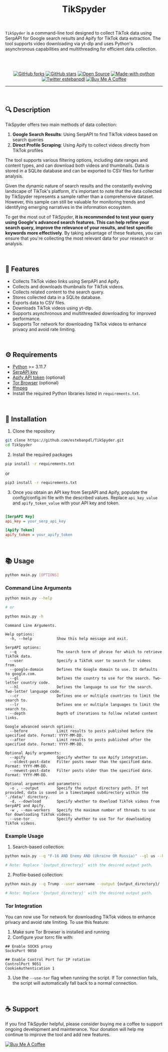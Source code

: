 <div align="center">

# **TikSpyder**

</div>

<br />

`TikSpyder` is a command-line tool designed to collect TikTok data using SerpAPI for Google search results and Apify for TikTok data extraction. The tool supports video downloading via yt-dlp and uses Python's asynchronous capabilities and multithreading for efficient data collection.

<br />
<br />

<div align="center">

[![GitHub forks](https://img.shields.io/github/forks/estebanpdl/tik-spyder.svg?style=social&label=Fork&maxAge=2592000)](https://GitHub.com/estebanpdl/tik-spyder/network/)
[![GitHub stars](https://img.shields.io/github/stars/estebanpdl/tik-spyder?style=social)](https://github.com/estebanpdl/tik-spyder/stargazers)
[![Open Source](https://badges.frapsoft.com/os/v1/open-source.svg?v=103)](https://x.com/estebanpdl)
[![Made-with-python](https://img.shields.io/badge/Made%20with-Python-1f425f.svg)](https://www.python.org/)
[![Twitter estebanpdl](https://badgen.net/badge/icon/twitter?icon=twitter&label)](https://x.com/estebanpdl)
[![Buy Me A Coffee](https://img.shields.io/badge/buy%20me%20a%20coffee-donate-yellow.svg)](https://buymeacoffee.com/estebanpdl)

</div>

<hr />
<br />

## 🔍 **Description**

TikSpyder offers two main methods of data collection:
1. **Google Search Results**: Using SerpAPI to find TikTok videos based on search queries
2. **Direct Profile Scraping**: Using Apify to collect videos directly from TikTok profiles

The tool supports various filtering options, including date ranges and content types, and can download both videos and thumbnails. Data is stored in a SQLite database and can be exported to CSV files for further analysis.

Given the dynamic nature of search results and the constantly evolving landscape of TikTok's platform, it's important to note that the data collected by TikSpyder represents a sample rather than a comprehensive dataset. However, this sample can still be valuable for monitoring trends and identifying emerging narratives in the information ecosystem.

To get the most out of TikSpyder, **it is recommended to test your query using Google's advanced search features. This can help refine your search query, improve the relevance of your results, and test specific keywords more effectively**. By taking advantage of these features, you can ensure that you're collecting the most relevant data for your research or analysis.

<br />

## 🚀 **Features**

- Collects TikTok video links using SerpAPI and Apify.
- Collects and downloads thumbnails for TikTok videos.
- Collects related content to the search query.
- Stores collected data in a SQLite database.
- Exports data to CSV files.
- Downloads TikTok videos using yt-dlp.
- Supports asynchronous and multithreaded downloading for improved performance.
- Supports Tor network for downloading TikTok videos to enhance privacy and avoid rate limiting.

<br />

## ⚙️ **Requirements**

- [Python](https://www.python.org/) >= 3.11.7
- [SerpAPI key](https://serpapi.com/)
- [Apify API token](https://apify.com/) (optional)
- [Tor Browser](https://www.torproject.org/) (optional)
- [ffmpeg](https://ffmpeg.org/)
- Install the required Python libraries listed in `requirements.txt`.

<br />

## 🔧 **Installation**

1. Clone the repository

```sh
git clone https://github.com/estebanpdl/TikSpyder.git
cd TikSpyder
```

2. Install the required packages

```sh
pip install -r requirements.txt
```

or

```sh
pip3 install -r requirements.txt
```

3. Once you obtain an API key from SerpAPI and Apify, populate the config/config.ini file with the described values. Replace `api_key_value` and `apify_token_value` with your API key and token.

```ini

[SerpAPI Key]
api_key = your_serp_api_key

[Apify Token]
apify_token = your_apify_token
```

<br />

## 📚 **Usage**

```sh
python main.py [OPTIONS]
```

### **Command Line Arguments**

```sh
python main.py --help

# or

python main.py -h
```

```
Command Line Arguments.

Help options:
  -h, --help           Show this help message and exit.

SerpAPI options:
  --q                  The search term of phrase for which to retrieve TikTok data.
  --user               Specify a TikTok user to search for videos from.
  --google-domain      Defines the Google domain to use. It defaults to google.com.
  --gl                 Defines the country to use for the search. Two-letter country code.
  --hl                 Defines the language to use for the search. Two-letter language code.
  --cr                 Defines one or multiple countries to limit the search to.
  --lr                 Defines one or multiple languages to limit the search to.
  --depth              Depth of iterations to follow related content links.

Google advanced search options:
  --before             Limit results to posts published before the specified date. Format: YYYY-MM-DD.
  --after              Limit results to posts published after the specified date. Format: YYYY-MM-DD.

Optional Apify arguments:
  --apify              Specify whether to use Apify integration.
  --oldest-post-date   Filter posts newer than the specified date. Format: YYYY-MM-DD.
  --newest-post-date   Filter posts older than the specified date. Format: YYYY-MM-DD.

Optional arguments and parameters:
  -o , --output        Specify the output directory path. If not provided, data is saved in a timestamped subdirectory within the './data/' directory.
  -d, --download       Specify whether to download TikTok videos from SerpAPI and Apify.
  -w , --max-workers   Specify the maximum number of threads to use for downloading TikTok videos.
  --use-tor            Specify whether to use Tor for downloading TikTok videos.
```

### **Example Usage**

1. Search-based collection:

```sh
python main.py --q "F-16 AND Enemy AND (Ukraine OR Russia)" --gl us --hl en --after 2024-02-01 --before 2024-05-31 --output {output_directory}/ --download

# Note: Replace '{output_directory}' with the desired output path.
```

2. Profile-based collection:

```sh
python main.py --q Trump --user username --output {output_directory}/ --download --apify --oldest-post-date 2025-01-01

# Note: Replace '{output_directory}' with the desired output path.
```

### Tor Integration
You can now use Tor network for downloading TikTok videos to enhance privacy and avoid rate limiting. To use this feature:

1. Make sure Tor Browser is installed and running
2. Configure your torrc file with:

```
## Enable SOCKS proxy
SocksPort 9050

## Enable Control Port for IP rotation
ControlPort 9051
CookieAuthentication 1
```

3. Use the `--use-tor` flag when running the script. If Tor connection fails, the script will automatically fall back to a normal connection.


<br />

## ☕ Support

If you find TikSpyder helpful, please consider buying me a coffee to support ongoing development and maintenance. Your donation will help me continue to improve the tool and add new features.

[![Buy Me A Coffee](https://img.shields.io/badge/buy%20me%20a%20coffee-donate-yellow.svg?style=for-the-badge&logo=buy-me-a-coffee&logoColor=white)](https://buymeacoffee.com/estebanpdl)

<br />
